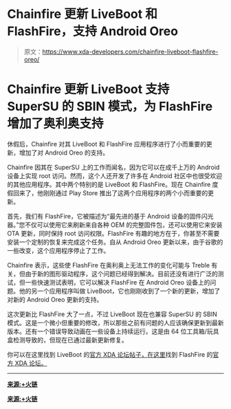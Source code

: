 # Chainfire 更新 LiveBoot 和 FlashFire，支持 Android Oreo

> 原文：<https://www.xda-developers.com/chainfire-liveboot-flashfire-oreo/>

# Chainfire 更新 LiveBoot 支持 SuperSU 的 SBIN 模式，为 FlashFire 增加了奥利奥支持

休假后，Chainfire 对其 LiveBoot 和 FlashFire 应用程序进行了小而重要的更新，增加了对 Android Oreo 的支持。

Chainfire 因其在 SuperSU 上的工作而闻名，因为它可以在成千上万的 Android 设备上实现 root 访问。然而，这个人还开发了许多在 Android 社区中也很受欢迎的其他应用程序。其中两个特别的是 LiveBoot 和 FlashFire。现在 Chainfire 度假回来了，他刚刚通过 Play Store 推出了这两个应用程序的两个小而重要的更新。

首先，我们有 FlashFire，它被描述为“最先进的基于 Android 设备的固件闪光器。”您不仅可以使用它来刷新来自各种 OEM 的完整固件包，还可以使用它来安装 OTA 更新，同时保持 root 访问权限。FlashFire 有趣的地方在于，你甚至不需要安装一个定制的恢复来完成这个任务。自从 Android Oreo 更新以来，由于谷歌的一些改变，这个应用程序停止了工作。

Chainfire 表示，这些使 FlashFire 在奥利奥上无法工作的变化可能与 Treble 有关，但由于新的图形驱动程序，这个问题已经得到解决。目前还没有进行广泛的测试，但一些快速测试表明，它可以解决 FlashFire 在 Android Oreo 设备上的问题。他的另一个应用程序叫做 LiveBoot，它也刚刚收到了一个新的更新，增加了对新的 Android Oreo 更新的支持。

这次更新比 FlashFire 大了一点，不过 LiveBoot 现在也兼容 SuperSU 的 SBIN 模式。这是一个微小但重要的修改，所以那些之前有问题的人应该确保更新到最新版本。还有一个错误导致动画在一些设备上持续运行。这是由 64 位工具箱/玩具盒检测导致的，但现在已通过最新更新修复。

你可以在这里找到 LiveBoot 的[官方 XDA 论坛帖子，在这里](https://forum.xda-developers.com/android/apps-games/liveboot-t2976189)找到 FlashFire 的[官方 XDA 论坛。](https://forum.xda-developers.com/general/paid-software/flashfire-t3075433)

* * *

[**来源:+火链**](https://plus.google.com/+Chainfire/posts/CPPzFya5Tsf)

[**来源:+火链**](https://plus.google.com/+Chainfire/posts/UMy6sGQjKEL)